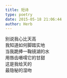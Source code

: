 ```yaml
---  
title: 短诗  
type: poetry  
date: 2015-05-18 21:06:44  
author: Herb    
---  
```

别说我心比天高  
我知道如何脚踏实地  
当我跪捧一鞠镜湖的水  
用唇齿嗫嚅它的甘甜  
这是我给天的  
最隐秘的湿吻